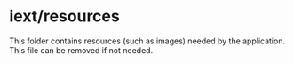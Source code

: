 # iext/resources

This folder contains resources (such as images) needed by the application. This file can
be removed if not needed.
